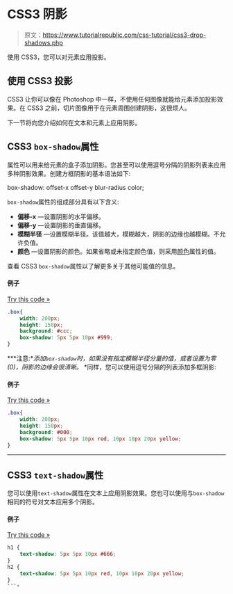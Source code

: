 # CSS3 阴影

> 原文：<https://www.tutorialrepublic.com/css-tutorial/css3-drop-shadows.php>

使用 CSS3，您可以对元素应用投影。

## 使用 CSS3 投影

CSS3 让你可以像在 Photoshop 中一样，不使用任何图像就能给元素添加投影效果。在 CSS3 之前，切片图像用于在元素周围创建阴影，这很烦人。

下一节将向您介绍如何在文本和元素上应用阴影。

## CSS3 `box-shadow`属性

属性可以用来给元素的盒子添加阴影。您甚至可以使用逗号分隔的阴影列表来应用多种阴影效果。创建方框阴影的基本语法如下:

box-shadow: offset-x offset-y blur-radius color;

`box-shadow`属性的组成部分具有以下含义:

*   **偏移-x** —设置阴影的水平偏移。
*   **偏移-y** —设置阴影的垂直偏移。
*   **模糊半径** —设置模糊半径。该值越大，模糊越大，阴影的边缘也越模糊。不允许负值。
*   **颜色** —设置阴影的颜色。如果省略或未指定颜色值，则采用[颜色](css-color.php)属性的值。

查看 CSS3 `box-shadow`属性以了解更多关于其他可能值的信息。

#### 例子

[Try this code »](../codelab.php?topic=css3&file=box-shadow-effect "Try this code using online Editor")

```css
.box{
    width: 200px;
    height: 150px;
    background: #ccc;
    box-shadow: 5px 5px 10px #999;
}
```

 ***注意:**添加`box-shadow`时，如果没有指定模糊半径分量的值，或者设置为零(0)，阴影的边缘会很清晰。*  *同样，您可以使用逗号分隔的列表添加多框阴影:

#### 例子

[Try this code »](../codelab.php?topic=css3&file=multiple-box-shadow-effects "Try this code using online Editor")

```css
.box{
    width: 200px;
    height: 150px;
    background: #000;
    box-shadow: 5px 5px 10px red, 10px 10px 20px yellow;
}
```

* * *

## CSS3 `text-shadow`属性

您可以使用`text-shadow`属性在文本上应用阴影效果。您也可以使用与`box-shadow`相同的符号对文本应用多个阴影。

#### 例子

[Try this code »](../codelab.php?topic=css3&file=text-shadow-effect "Try this code using online Editor")

```css
h1 {
    text-shadow: 5px 5px 10px #666;
}
h2 {
    text-shadow: 5px 5px 10px red, 10px 10px 20px yellow;
}
```*